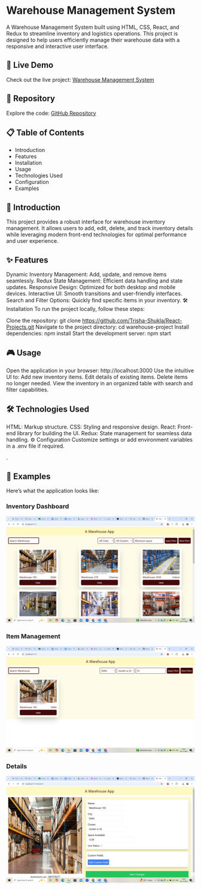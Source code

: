 # Warehouse Management System
A Warehouse Management System built using HTML, CSS, React, and Redux to streamline inventory and logistics operations. This project is designed to help users efficiently manage their warehouse data with a responsive and interactive user interface.

## 🚀 Live Demo
Check out the live project: [Warehouse Management System](https://warehouse-project-ts.vercel.app/)

## 📂 Repository
Explore the code: [GitHub Repository](https://github.com/Trisha-Shukla/React-Projects/tree/main/warehouse-project)

## 📋 Table of Contents
- Introduction
- Features
- Installation
- Usage
- Technologies Used
- Configuration
- Examples


## 📖 Introduction
This project provides a robust interface for warehouse inventory management. It allows users to add, edit, delete, and track inventory details while leveraging modern front-end technologies for optimal performance and user experience.

## ✨ Features
Dynamic Inventory Management: Add, update, and remove items seamlessly.
Redux State Management: Efficient data handling and state updates.
Responsive Design: Optimized for both desktop and mobile devices.
Interactive UI: Smooth transitions and user-friendly interfaces.
Search and Filter Options: Quickly find specific items in your inventory.
🛠️ Installation
To run the project locally, follow these steps:

Clone the repository:
git clone https://github.com/Trisha-Shukla/React-Projects.git
Navigate to the project directory:
cd warehouse-project
Install dependencies:
npm install
Start the development server:
npm start

## 🎮 Usage
Open the application in your browser:
http://localhost:3000
Use the intuitive UI to:
Add new inventory items.
Edit details of existing items.
Delete items no longer needed.
View the inventory in an organized table with search and filter capabilities.

## 🛠️ Technologies Used
HTML: Markup structure.
CSS: Styling and responsive design.
React: Front-end library for building the UI.
Redux: State management for seamless data handling.
⚙️ Configuration
Customize settings or add environment variables in a .env file if required.

.

## 📸 Examples
Here’s what the application looks like:

### Inventory Dashboard
![Inventry](./src/assets/readmeImages/ss1.png)

### Item Management
![Inventry](./src/assets/readmeImages/ss2.png)

### Details
![Inventry](./src/assets/readmeImages/ss3.png)

